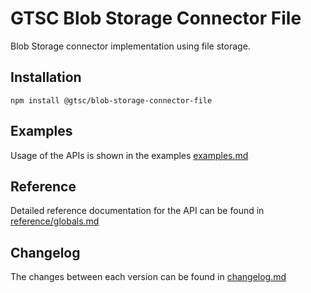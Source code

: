 # GTSC Blob Storage Connector File

Blob Storage connector implementation using file storage.

## Installation

```shell
npm install @gtsc/blob-storage-connector-file
```

## Examples

Usage of the APIs is shown in the examples [examples.md](examples.md)

## Reference

Detailed reference documentation for the API can be found in [reference/globals.md](reference/globals.md)

## Changelog

The changes between each version can be found in [changelog.md](changelog.md)

